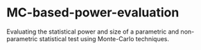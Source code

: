 # MC-based-power-evaluation
Evaluating the statistical power and size of a parametric and non-parametric statistical test using Monte-Carlo techniques.
